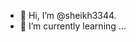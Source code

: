 - 👋 Hi, I’m @sheikh3344.
- 🌱 I’m currently learning ...

<!---
sheikh3344/sheikh3344 is a ✨ special ✨ repository because its `README.md` (this file) appears on your GitHub profile.
You can click the Preview link to take a look at your changes.
--->
